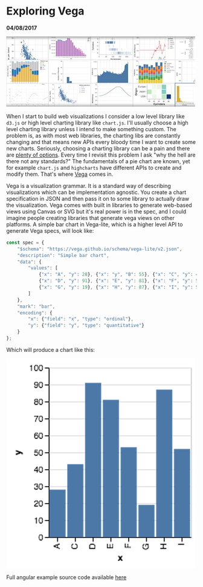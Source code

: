 # Exploring Vega

__04/08/2017__

![trace](/assets/vega.jpg)

When I start to build web visualizations I consider a low level
library like `d3.js` or high level charting library like
`chart.js`. I'll usually choose a high level charting library unless
I intend to make something custom. The problem is, as with most web
libraries, the charting libs are constantly changing and that means
new APIs every bloody time I want to create some new charts. Seriously,
choosing a charting library can be a pain and there are [plenty of
options](https://www.google.com.au/search?q=javascript+charting+library&oq=javascript+ch&gs_l=psy-ab.3.0.0i67k1l2j0l2.21166.23843.0.25104.13.12.0.0.0.0.211.1520.0j8j1.9.0....0...1.1.64.psy-ab..4.9.1520...35i39k1j0i131k1.r2PQQDCKBWk).
Every time I revisit this problem I ask "why the hell are there not any
standards?" The fundamentals of a pie chart are known, yet for example
`chart.js` and `highcharts` have different APIs to create and modify them.
That's where [Vega](https://vega.github.io/vega/) comes in.

Vega is a visualization grammar. It is a standard
way of describing visualizations which can be implementation agnostic.
You create a chart specification in JSON and then pass it on to some
library to actually draw the visualization. Vega comes with built in
libraries to generate web-based views using Canvas or SVG but it's
real power is in the spec, and I could imagine people creating libraries
that generate vega views on other platforms. A simple bar chart in
Vega-lite, which is a higher level API to generate Vega specs,
will look like:

``` javascript
const spec = {
    "$schema": "https://vega.github.io/schema/vega-lite/v2.json",
    "description": "Simple bar chart",
    "data": {
        "values": [
            {"x": "A", "y": 28}, {"x": "y", "B": 55}, {"x": "C", "y": 43},
            {"x": "D", "y": 91}, {"x": "E", "y": 81}, {"x": "F", "y": 53},
            {"x": "G", "y": 19}, {"x": "H", "y": 87}, {"x": "I", "y": 52}
        ]
    },
    "mark": "bar",
    "encoding": {
        "x": {"field": "x", "type": "ordinal"},
        "y": {"field": "y", "type": "quantitative"}
    }
};
```

Which will produce a chart like this:

![Vega Bar Chart](/assets/vega-example.png)

Full angular example source code available [here](https://github.com/shusson/vega-lite-demo)
